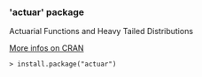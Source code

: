### 'actuar' package

Actuarial Functions and Heavy Tailed Distributions

[More infos on CRAN](https://cran.r-project.org/package=actuar)
```
> install.package("actuar")
```
